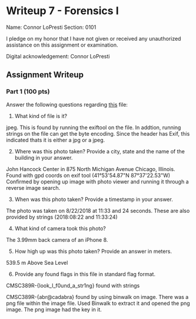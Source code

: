 # Writeup 7 - Forensics I

Name: Connor LoPresti
Section:  0101

I pledge on my honor that I have not given or received any unauthorized assistance on this assignment or examination.

Digital acknowledgement: Connor LoPresti


## Assignment Writeup


### Part 1 (100 pts)
Answer the following questions regarding [this](../image) file:

1. What kind of file is it?

jpeg. This is found by running the exiftool on the file. In addtion, running strings on the file can get the byte encoding. Since the header has Exif, this indicated thats it is either a jpg or a jpeg.

2. Where was this photo taken? Provide a city, state and the name of the building in your answer.

John Hancock Center in 875 North Michigan Avenue Chicago, Illinois.
Found with gpd coords on exif tool (41°53'54.87"N 87°37'22.53"W)
Confirmed by opening up image with photo viewer and running it through a reverse image search.

3. When was this photo taken? Provide a timestamp in your answer.

The photo was taken on 8/22/2018 at 11:33 and 24 seconds. These are also provided by strings (2018:08:22 and 11:33:24)

4. What kind of camera took this photo?

The 3.99mm back camera of an iPhone 8.

5. How high up was this photo taken? Provide an answer in meters.

539.5 m Above Sea Level

6. Provide any found flags in this file in standard flag format.

CMSC389R-{look_I_f0und_a_str1ng} found with strings

CMSC389R-{abr@cadabra} found by using binwalk on image. There was a png file within the image file. Used Binwalk to extract it and opened the png image. The png image had the key in it. 
